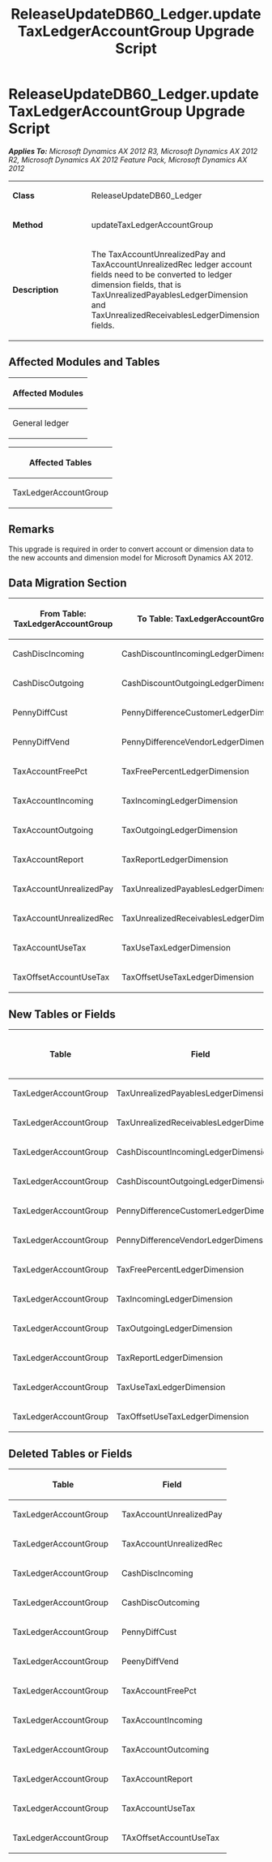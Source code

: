 ﻿---
title: ReleaseUpdateDB60_Ledger.updateTaxLedgerAccountGroup Upgrade Script
TOCTitle: ReleaseUpdateDB60_Ledger.updateTaxLedgerAccountGroup Upgrade Script
ms:assetid: 46547726-f32c-d5d0-2abd-9f28c37c2cef
ms:mtpsurl: https://msdn.microsoft.com/en-us/library/JJ718963(v=AX.60)
ms:contentKeyID: 49707997
ms.date: 05/18/2015
mtps_version: v=AX.60
---

# ReleaseUpdateDB60\_Ledger.updateTaxLedgerAccountGroup Upgrade Script 


_**Applies To:** Microsoft Dynamics AX 2012 R3, Microsoft Dynamics AX 2012 R2, Microsoft Dynamics AX 2012 Feature Pack, Microsoft Dynamics AX 2012_

<table>
<colgroup>
<col style="width: 50%" />
<col style="width: 50%" />
</colgroup>
<tbody>
<tr class="odd">
<td><p><strong>Class</strong></p></td>
<td><p>ReleaseUpdateDB60_Ledger</p></td>
</tr>
<tr class="even">
<td><p><strong>Method</strong></p></td>
<td><p>updateTaxLedgerAccountGroup</p></td>
</tr>
<tr class="odd">
<td><p><strong>Description</strong></p></td>
<td><p>The TaxAccountUnrealizedPay and TaxAccountUnrealizedRec ledger account fields need to be converted to ledger dimension fields, that is TaxUnrealizedPayablesLedgerDimension and TaxUnrealizedReceivablesLedgerDimension fields.</p></td>
</tr>
</tbody>
</table>


## Affected Modules and Tables

<table>
<colgroup>
<col style="width: 100%" />
</colgroup>
<thead>
<tr class="header">
<th><p>Affected Modules</p></th>
</tr>
</thead>
<tbody>
<tr class="odd">
<td><p>General ledger</p></td>
</tr>
</tbody>
</table>


<table>
<colgroup>
<col style="width: 100%" />
</colgroup>
<thead>
<tr class="header">
<th><p>Affected Tables</p></th>
</tr>
</thead>
<tbody>
<tr class="odd">
<td><p>TaxLedgerAccountGroup</p></td>
</tr>
</tbody>
</table>


## Remarks

This upgrade is required in order to convert account or dimension data to the new accounts and dimension model for Microsoft Dynamics AX 2012.

## Data Migration Section

<table>
<colgroup>
<col style="width: 50%" />
<col style="width: 50%" />
</colgroup>
<thead>
<tr class="header">
<th><p>From Table: TaxLedgerAccountGroup</p></th>
<th><p>To Table: TaxLedgerAccountGroup</p></th>
</tr>
</thead>
<tbody>
<tr class="odd">
<td><p>CashDiscIncoming</p></td>
<td><p>CashDiscountIncomingLedgerDimension</p></td>
</tr>
<tr class="even">
<td><p>CashDiscOutgoing</p></td>
<td><p>CashDiscountOutgoingLedgerDimension</p></td>
</tr>
<tr class="odd">
<td><p>PennyDiffCust</p></td>
<td><p>PennyDifferenceCustomerLedgerDimension</p></td>
</tr>
<tr class="even">
<td><p>PennyDiffVend</p></td>
<td><p>PennyDifferenceVendorLedgerDimension</p></td>
</tr>
<tr class="odd">
<td><p>TaxAccountFreePct</p></td>
<td><p>TaxFreePercentLedgerDimension</p></td>
</tr>
<tr class="even">
<td><p>TaxAccountIncoming</p></td>
<td><p>TaxIncomingLedgerDimension</p></td>
</tr>
<tr class="odd">
<td><p>TaxAccountOutgoing</p></td>
<td><p>TaxOutgoingLedgerDimension</p></td>
</tr>
<tr class="even">
<td><p>TaxAccountReport</p></td>
<td><p>TaxReportLedgerDimension</p></td>
</tr>
<tr class="odd">
<td><p>TaxAccountUnrealizedPay</p></td>
<td><p>TaxUnrealizedPayablesLedgerDimension</p></td>
</tr>
<tr class="even">
<td><p>TaxAccountUnrealizedRec</p></td>
<td><p>TaxUnrealizedReceivablesLedgerDimension</p></td>
</tr>
<tr class="odd">
<td><p>TaxAccountUseTax</p></td>
<td><p>TaxUseTaxLedgerDimension</p></td>
</tr>
<tr class="even">
<td><p>TaxOffsetAccountUseTax</p></td>
<td><p>TaxOffsetUseTaxLedgerDimension</p></td>
</tr>
</tbody>
</table>


## New Tables or Fields

<table>
<colgroup>
<col style="width: 33%" />
<col style="width: 33%" />
<col style="width: 33%" />
</colgroup>
<thead>
<tr class="header">
<th><p>Table</p></th>
<th><p>Field</p></th>
<th><p>Extended Data Type</p>
<p>-or- Base Enum</p></th>
</tr>
</thead>
<tbody>
<tr class="odd">
<td><p>TaxLedgerAccountGroup</p></td>
<td><p>TaxUnrealizedPayablesLedgerDimension</p></td>
<td><p>LedgerDimensionDefaultAccount</p></td>
</tr>
<tr class="even">
<td><p>TaxLedgerAccountGroup</p></td>
<td><p>TaxUnrealizedReceivablesLedgerDimension</p></td>
<td><p>LedgerDimensionDefaultAccount</p></td>
</tr>
<tr class="odd">
<td><p>TaxLedgerAccountGroup</p></td>
<td><p>CashDiscountIncomingLedgerDimension</p></td>
<td><p>LedgerDimensionDefaultAccount</p></td>
</tr>
<tr class="even">
<td><p>TaxLedgerAccountGroup</p></td>
<td><p>CashDiscountOutgoingLedgerDimension</p></td>
<td><p>LedgerDimensionDefaultAccount</p></td>
</tr>
<tr class="odd">
<td><p>TaxLedgerAccountGroup</p></td>
<td><p>PennyDifferenceCustomerLedgerDimension</p></td>
<td><p>LedgerDimensionDefaultAccount</p></td>
</tr>
<tr class="even">
<td><p>TaxLedgerAccountGroup</p></td>
<td><p>PennyDifferenceVendorLedgerDimension</p></td>
<td><p>LedgerDimensionDefaultAccount</p></td>
</tr>
<tr class="odd">
<td><p>TaxLedgerAccountGroup</p></td>
<td><p>TaxFreePercentLedgerDimension</p></td>
<td><p>LedgerDimensionDefaultAccount</p></td>
</tr>
<tr class="even">
<td><p>TaxLedgerAccountGroup</p></td>
<td><p>TaxIncomingLedgerDimension</p></td>
<td><p>LedgerDimensionDefaultAccount</p></td>
</tr>
<tr class="odd">
<td><p>TaxLedgerAccountGroup</p></td>
<td><p>TaxOutgoingLedgerDimension</p></td>
<td><p>LedgerDimensionDefaultAccount</p></td>
</tr>
<tr class="even">
<td><p>TaxLedgerAccountGroup</p></td>
<td><p>TaxReportLedgerDimension</p></td>
<td><p>LedgerDimensionDefaultAccount</p></td>
</tr>
<tr class="odd">
<td><p>TaxLedgerAccountGroup</p></td>
<td><p>TaxUseTaxLedgerDimension</p></td>
<td><p>LedgerDimensionDefaultAccount</p></td>
</tr>
<tr class="even">
<td><p>TaxLedgerAccountGroup</p></td>
<td><p>TaxOffsetUseTaxLedgerDimension</p></td>
<td><p>LedgerDimensionDefaultAccount</p></td>
</tr>
</tbody>
</table>


## Deleted Tables or Fields

<table>
<colgroup>
<col style="width: 50%" />
<col style="width: 50%" />
</colgroup>
<thead>
<tr class="header">
<th><p>Table</p></th>
<th><p>Field</p></th>
</tr>
</thead>
<tbody>
<tr class="odd">
<td><p>TaxLedgerAccountGroup</p></td>
<td><p>TaxAccountUnrealizedPay</p></td>
</tr>
<tr class="even">
<td><p>TaxLedgerAccountGroup</p></td>
<td><p>TaxAccountUnrealizedRec</p></td>
</tr>
<tr class="odd">
<td><p>TaxLedgerAccountGroup</p></td>
<td><p>CashDiscIncoming</p></td>
</tr>
<tr class="even">
<td><p>TaxLedgerAccountGroup</p></td>
<td><p>CashDiscOutcoming</p></td>
</tr>
<tr class="odd">
<td><p>TaxLedgerAccountGroup</p></td>
<td><p>PennyDiffCust</p></td>
</tr>
<tr class="even">
<td><p>TaxLedgerAccountGroup</p></td>
<td><p>PeenyDiffVend</p></td>
</tr>
<tr class="odd">
<td><p>TaxLedgerAccountGroup</p></td>
<td><p>TaxAccountFreePct</p></td>
</tr>
<tr class="even">
<td><p>TaxLedgerAccountGroup</p></td>
<td><p>TaxAccountIncoming</p></td>
</tr>
<tr class="odd">
<td><p>TaxLedgerAccountGroup</p></td>
<td><p>TaxAccountOutcoming</p></td>
</tr>
<tr class="even">
<td><p>TaxLedgerAccountGroup</p></td>
<td><p>TaxAccountReport</p></td>
</tr>
<tr class="odd">
<td><p>TaxLedgerAccountGroup</p></td>
<td><p>TaxAccountUseTax</p></td>
</tr>
<tr class="even">
<td><p>TaxLedgerAccountGroup</p></td>
<td><p>TAxOffsetAccountUseTax</p></td>
</tr>
</tbody>
</table>

  


